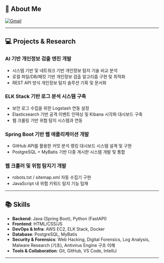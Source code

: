 ## 🔹 About Me  

[![Gmail](https://img.shields.io/badge/Gmail-EA4335?style=for-the-badge&logo=Gmail&logoColor=white)](mailto:adorahelenmin@gmail.com)  


---

## 💻 Projects & Research  

###  **AI 기반 개인정보 검출 엔진 개발**  
- 시스템 기반 및 네트워크 기반 개인정보 탐지 기술 비교 분석  
- 로컬 파일/DB/패킷 기반 개인정보 검출 알고리즘 구현 및 최적화  
- REST API 방식 개인정보 탐지 솔루션 기획 및 문서화  

###  **ELK Stack 기반 로그 분석 시스템 구축**  
- 보안 로그 수집을 위한 Logstash 연동 설정  
- Elasticsearch 기반 공격 이벤트 인덱싱 및 Kibana 시각화 대시보드 구축  
- 웹 크롤링 기반 위협 탐지 시스템과 연동  

###  **Spring Boot 기반 웹 애플리케이션 개발**  
- GitHub API를 활용한 커밋 분석 랭킹 대시보드 시스템 설계 및 구현  
- PostgreSQL + MyBatis 기반 다중 게시판 시스템 개발 및 통합  

###  **웹 크롤러 및 위험 탐지기 개발**  
- robots.txt / sitemap.xml 자동 수집기 구현  
- JavaScript 내 위험 키워드 탐지 기능 탑재  

---

## 📚 Skills  

- **Backend**: Java (Spring Boot), Python (FastAPI)  
- **Frontend**: HTML/CSS/JS 
- **DevOps & Infra**: AWS EC2, ELK Stack, Docker  
- **Database**: PostgreSQL, MyBatis  
- **Security & Forensics**: Web Hacking, Digital Forensics, Log Analysis, Malware Research (기초), Antivirus Engine 구조 이해  
- **Tools & Collaboration**: Git, GitHub, VS Code, IntelliJ  

---
